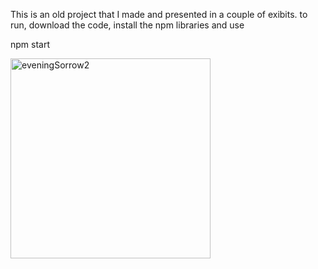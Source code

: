 This is an old project that I made and presented in a couple of exibits.
to run, download the code, install the npm libraries and use

npm start

<img width="320" height="320" alt="eveningSorrow2" src="https://github.com/user-attachments/assets/196041a8-51c2-4376-a9bd-10873c9d3fa4" />
